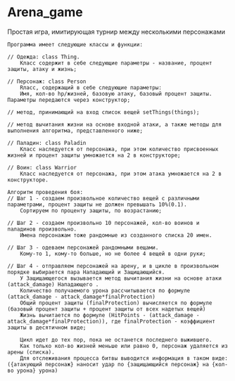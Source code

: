 # Arena_game
Простая игра, имитирующая турнир между несколькими персонажами

    Программа имеет следующие классы и функции: 
    
    // Одежда: class Thing. 
        Класс содержит в себе следующие параметры - название, процент защиты, атаку и жизнь;

    // Персонаж: class Person 
        Rласс, содержащий в себе следующие параметры: 
        Имя, кол-во hp/жизней, базовую атаку, базовый процент защиты. Параметры передаются через конструктор;

    // метод, принимающий на вход список вещей setThings(things);

    // метод вычитания жизни на основе входной атаки, а также методы для выполнения алгоритма, представленного ниже;

    // Паладин: class Paladin 
        Класс наследуется от персонажа, при этом количество присвоенных жизней и процент защиты умножается на 2 в конструкторе;

    // Воин: class Warrior 
        Класс наследуется от персонажа, при этом атака умножается на 2 в конструкторе.

    Алгоритм проведения боя:
    // Шаг 1 - создаем произвольное количество вещей с различными параметрами, процент защиты не должен превышать 10%(0.1). 
        Сортируем по проценту защиты, по возрастанию;

    // Шаг 2 - создаем произвольно 10 персонажей, кол-во воинов и паладинов произвольно. 
        Имена персонажам тоже рандомные из созданного списка 20 имен. 
        
    // Шаг 3 - одеваем персонажей рандомными вещами. 
        Кому-то 1, кому-то больше, но не более 4 вещей в одни руки;

    // Шаг 4 - отправляем персонажей на арену, и в цикле в произвольном порядке выбирается пара Нападающий и Защищающийся.
        У Защищающегося вызывается метод вычитания жизни на основе атаки (attack_damage) Нападающего . 
        Количество получаемого урона рассчитывается по формуле (attack_damage - attack_damage*finalProtection)
        Общий процент защиты (finalProtection) вычисляется по формуле (базовый процент защиты + процент защиты от всех надетых вещей)
        Жизнь вычитается по формуле (HitPoints - (attack_damage - attack_damage*finalProtection)), где finalProtection - коэффициент защиты в десятичном виде;

        Цикл идет до тех пор, пока не останется последнего выжившего. 
        Как только кол-во жизней меньше или равно 0, персонаж удаляется из арены (списка). 
        Для отслеживания процесса битвы выводится информация в таком виде: ({атакующий персонаж} наносит удар по {защищающийся персонаж} на {кол-во урона} урона)

